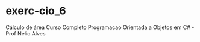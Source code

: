 # exerc-cio_6
Cálculo de área
Curso Completo Programacao Orientada a Objetos em C# - Prof Nelio Alves

